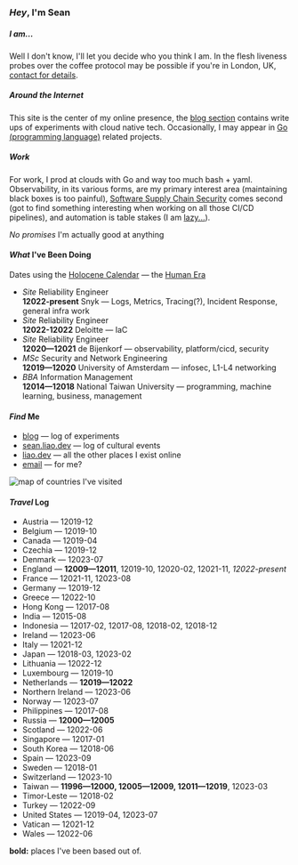 ### _Hey_, I'm Sean

##### _I_ am...

Well I don't know,
I'll let you decide who you think I am.
In the flesh liveness probes over the coffee protocol
may be possible if you're in London, UK,
[contact for details](mailto:sean+coffee@liao.dev).

##### _Around_ the Internet

This site is the center of my online presence,
the [blog section](/blog/) contains write ups of experiments with cloud native tech.
Occasionally, I may appear in [Go (programming language)](https://go.dev/) related projects.

##### _Work_

For work, I prod at clouds with Go and way too much bash + yaml.
Observability, in its various forms, are my primary interest area
(maintaining black boxes is too painful),
[Software Supply Chain Security](https://slsa.dev/) comes second
(got to find something interesting when working on all those CI/CD pipelines),
and automation is table stakes (I am [lazy...](https://quoteinvestigator.com/2014/02/26/lazy-job/)).

_No promises_ I'm actually good at anything

#### _What_ I've Been Doing

Dates using the
[Holocene Calendar](https://en.wikipedia.org/wiki/Holocene_calendar)
— the [Human Era](https://www.youtube.com/watch?v=czgOWmtGVGs)

- _Site_ Reliability Engineer<br>
  **12022-present** Snyk — Logs, Metrics, Tracing(?), Incident Response, general infra work
- _Site_ Reliability Engineer<br>
  **12022-12022** Deloitte — IaC
- _Site_ Reliability Engineer<br>
  **12020—12021** de Bijenkorf — observability, platform/cicd, security
- _MSc_ Security and Network Engineering<br>
  **12019—12020** University of Amsterdam — infosec, L1-L4 networking
- _BBA_ Information Management<br>
  **12014—12018** National Taiwan University — programming, machine learning, business, management

#### _Find_ Me

- [blog](/blog/) — log of experiments
- [sean.liao.dev](https://sean.liao.dev/) — log of cultural events
- [liao.dev](https://liao.dev/) — all the other places I exist online
- [email](mailto:sean+hello@liao.dev) — for me?
  <a rel="me" href="https://hachyderm.io/@seankhliao"></a>

![map of countries I've visited](/static/map.webp)

#### _Travel_ Log

- Austria — 12019-12
- Belgium — 12019-10
- Canada — 12019-04
- Czechia — 12019-12
- Denmark — 12023-07
- England — **12009—12011**, 12019-10, 12020-02, 12021-11, _12022-present_
- France — 12021-11, 12023-08
- Germany — 12019-12
- Greece — 12022-10
- Hong Kong — 12017-08
- India — 12015-08
- Indonesia — 12017-02, 12017-08, 12018-02, 12018-12
- Ireland — 12023-06
- Italy — 12021-12
- Japan — 12018-03, 12023-02
- Lithuania — 12022-12
- Luxembourg — 12019-10
- Netherlands — **12019—12022**
- Northern Ireland — 12023-06
- Norway — 12023-07
- Philippines — 12017-08
- Russia — **12000—12005**
- Scotland — 12022-06
- Singapore — 12017-01
- South Korea — 12018-06
- Spain — 12023-09
- Sweden — 12018-01
- Switzerland — 12023-10
- Taiwan — **11996—12000, 12005—12009, 12011—12019**, 12023-03
- Timor-Leste — 12018-02
- Turkey — 12022-09
- United States — 12019-04, 12023-07
- Vatican — 12021-12
- Wales — 12022-06

**bold:** places I've been based out of.
